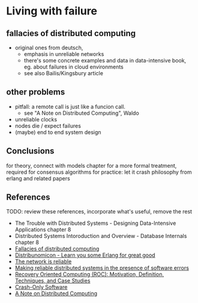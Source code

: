 # Living with failure

## fallacies of distributed computing
- original ones from deutsch,
  - emphasis in unreliable networks
  - there's some concrete examples and data in data-intensive book, eg. about failures in cloud environments
  - see also Bailis/Kingsbury article

## other problems
- pitfall: a remote call is just like a funcion call.
  - see "A Note on Distributed Computing", Waldo
- unreliable clocks
- nodes die / expect failures
- (maybe) end to end system design

## Conclusions

for theory, connect with models chapter for a more formal treatment, required for consensus algorithms
for practice: let it crash philosophy from erlang and related papers

## References

TODO: review these references, incorporate what's useful, remove the rest

- The Trouble with Distributed Systems - Designing Data-Intensive Applications chapter 8
- Distributed Systems Intoroduction and Overview - Database Internals chapter 8
- [Fallacies of distributed computing](https://en.wikipedia.org/wiki/Fallacies_of_distributed_computing)
- [Distribunomicon - Learn you some Erlang for great good](https://learnyousomeerlang.com/distribunomicon)
- [The network is reliable](https://queue.acm.org/detail.cfm?id=2655736)
- [Making reliable distributed systems in the presence of software errors](https://erlang.org/download/armstrong_thesis_2003.pdf)
- [Recovery Oriented Computing (ROC): Motivation, Definition, Techniques, and Case Studies](https://www2.eecs.berkeley.edu/Pubs/TechRpts/2002/CSD-02-1175.pdf)
- [Crash-Only Software](https://research.cs.wisc.edu/areas/os/ReadingGroup/os-old/Papers/HotOSIX/Candea-CrashOnlySoftware.pdf)
- [A Note on Distributed Computing](https://scholar.harvard.edu/files/waldo/files/waldo-94.pdf)
